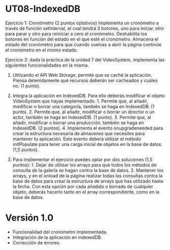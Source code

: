 # UT08-IndexedDB
Ejercicio 1: Cronómetro (2 puntos optativos) 
Implementa un cronómetro a través de función setInterval, el cual tendrá 3 botones, uno para iniciar, otro para parar y otro para reiniciar a cero el cronómetro. Deshabilita los botones en función del estado en el que esté el cronómetro. Almacena el estado del cronómetro para que cuando vuelvas a abrir la página continúe el cronómetro en el mismo estado. 

Ejercicio 2: dada la práctica de la unidad 7 del VideoSystem, implementa las siguientes funcionalidades en la misma. 
  1. Utilizando el API Web Storage, permite que se caché la aplicación. Piensa detenidamente qué recursos deberán ser cacheados y cuáles        no. (1 punto). 
  
  2. Integra la aplicación en IndexedDB. Para ello deberás modificar el objeto VideoSystem que hayas implementado. 
    1. Permite que, al añadir, modificar o borrar una categoría, también se haga en IndexedDB. (1 punto). 
    2. Permite que, al añadir, modificar o borrar un director o un actor, también se haga en IndexedDB. (1 punto). 
    3. Permite que, al añadir, modificar o borrar una producción, también se haga en IndexedDB. (2 puntos). 
    4. Implementa el evento onupgradeneeded para crear la estructura necesaria de almacenes que necesites para mantener tu aplicación.            Este evento deberá utilizar el método initPopulate para tener una carga inicial de objetos en la base de datos. (1,5 puntos). 
    
  3. Para implementar el ejercicio puedes optar por dos soluciones (1,5 puntos): 
    1. Dejar de utilizar los arrays para que todos los métodos de consulta de la galería se hagan contra la base de datos. 
    2. Mantener los arrays, y en el onload de la página realizar todas las consultas contra la base de datos para crear la estructura de          arrays que has utilizado hasta la fecha. Con esta opción por cada añadido o borrado de cualquier objeto, deberás hacerlo tanto en          el array correspondiente, como en la base de datos.


# Versión 1.0

- Funcionalidad del cronómetro implementada.
- Integración de la aplicación en indexedDB.
- Corrección de errores.